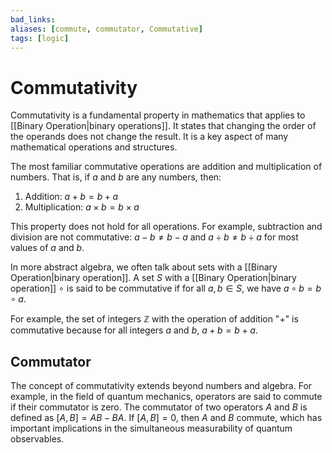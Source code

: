 ```yaml
---
bad_links: 
aliases: [commute, commutator, Commutative]
tags: [logic]
---
```

# Commutativity

Commutativity is a fundamental property in mathematics that applies to [[Binary Operation|binary operations]]. It states that changing the order of the operands does not change the result. It is a key aspect of many mathematical operations and structures.

The most familiar commutative operations are addition and multiplication of numbers. That is, if $a$ and $b$ are any numbers, then:

1. Addition: $a + b = b + a$
2. Multiplication: $a \times b = b \times a$

This property does not hold for all operations. For example, subtraction and division are not commutative: $a - b \neq b - a$ and $a \div b \neq b \div a$ for most values of $a$ and $b$.

In more abstract algebra, we often talk about sets with a [[Binary Operation|binary operation]]. A set $S$ with a [[Binary Operation|binary operation]] $\circ$ is said to be commutative if for all $a, b \in S$, we have $a \circ b = b \circ a$.

For example, the set of integers $\mathbb{Z}$ with the operation of addition "+" is commutative because for all integers $a$ and $b$, $a + b = b + a$.

## Commutator

The concept of commutativity extends beyond numbers and algebra. For example, in the field of quantum mechanics, operators are said to commute if their commutator is zero. The commutator of two operators $A$ and $B$ is defined as $[A, B] = AB - BA$. If $[A, B] = 0$, then $A$ and $B$ commute, which has important implications in the simultaneous measurability of quantum observables.
